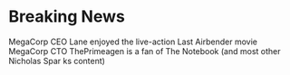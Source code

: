 # Breaking News

MegaCorp CEO Lane enjoyed the live-action Last Airbender movie
MegaCorp CTO ThePrimeagen is a fan of The Notebook (and most other Nicholas Spar
ks content)
